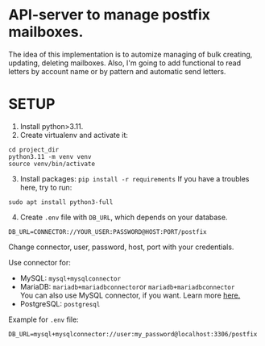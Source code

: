 # API-server to manage postfix mailboxes.

The idea of this implementation is to automize managing of bulk creating, updating, deleting mailboxes.
Also, I'm going to add functional to read letters by account name or by pattern and automatic send letters.

# SETUP

1. Install python>3.11.
2. Create virtualenv and activate it:
```shell
cd project_dir
python3.11 -m venv venv
source venv/bin/activate
```
3. Install packages:
```pip install -r requirements```
If you have a troubles here, try to run:
```shell
sudo apt install python3-full
```
4. Create `.env` file with `DB_URL`, which depends on your database.

`DB_URL=CONNECTOR://YOUR_USER:PASSWORD@HOST:PORT/postfix`

Change connector, user, password, host, port with your credentials.

Use connector for:
- MySQL: `mysql+mysqlconnector`
- MariaDB: `mariadb+mariadbconnector`or `mariadb+mariadbconnector`<br>
You can also use MySQL connector, if you want. Learn more [here.](https://docs.sqlalchemy.org/en/20/dialects/mysql.html)
- PostgreSQL: `postgresql`

Example for `.env` file:
```shell
DB_URL=mysql+mysqlconnector://user:my_password@localhost:3306/postfix
```
